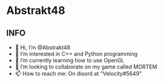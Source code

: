 # Abstrakt48
## INFO

- 👋 Hi, I’m @Abstrakt48
- 👀 I’m interested in C++ and Python programming 
- 🌱 I’m currently learning how to use OpenGL
- 💞️ I’m looking to collaborate on my game called MORTEM
- 📫 How to reach me: On disord at "Velocity#5649"

<!---
Abstrakt48/Abstrakt48 is a ✨ special ✨ repository because its `README.md` (this file) appears on your GitHub profile.
You can click the Preview link to take a look at your changes.
--->
